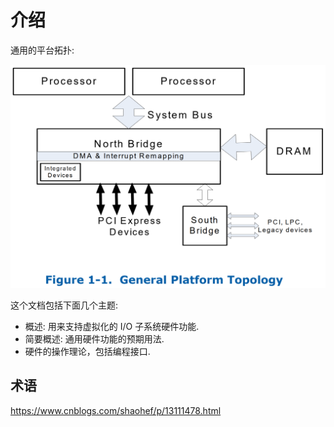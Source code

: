 
# 介绍

通用的平台拓扑:

![2022-11-01-17-10-33.png](./images/2022-11-01-17-10-33.png)

这个文档包括下面几个主题:

* 概述: 用来支持虚拟化的 I/O 子系统硬件功能.
* 简要概述: 通用硬件功能的预期用法.
* 硬件的操作理论，包括编程接口.

## 术语







https://www.cnblogs.com/shaohef/p/13111478.html

